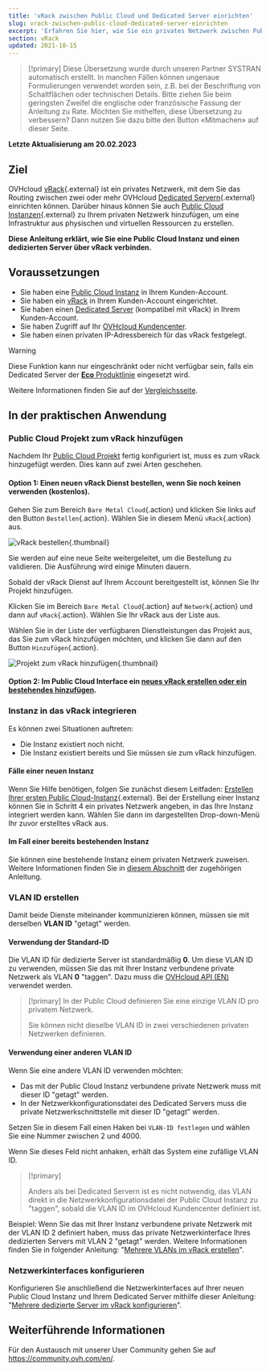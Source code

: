 ```yaml
---
title: 'vRack zwischen Public Cloud und Dedicated Server einrichten'
slug: vrack-zwischen-public-cloud-dedicated-server-einrichten
excerpt: 'Erfahren Sie hier, wie Sie ein privates Netzwerk zwischen Public Cloud Instanzen und Dedicated Servern einrichten'
section: vRack
updated: 2021-10-15
---
```


> [!primary]
> Diese Übersetzung wurde durch unseren Partner SYSTRAN automatisch erstellt. In manchen Fällen können ungenaue Formulierungen verwendet worden sein, z.B. bei der Beschriftung von Schaltflächen oder technischen Details. Bitte ziehen Sie beim geringsten Zweifel die englische oder französische Fassung der Anleitung zu Rate. Möchten Sie mithelfen, diese Übersetzung zu verbessern? Dann nutzen Sie dazu bitte den Button «Mitmachen» auf dieser Seite.
>

**Letzte Aktualisierung am 20.02.2023**

## Ziel

OVHcloud [vRack](https://www.ovh.de/loesungen/vrack/){.external} ist ein privates Netzwerk, mit dem Sie das Routing zwischen zwei oder mehr OVHcloud [Dedicated Servern](https://www.ovh.de/dedicated_server/){.external} einrichten können. Darüber hinaus können Sie auch [Public Cloud Instanzen](https://www.ovh.de/public-cloud/instances/){.external} zu Ihrem privaten Netzwerk hinzufügen, um eine Infrastruktur aus physischen und virtuellen Ressourcen zu erstellen.

**Diese Anleitung erklärt, wie Sie eine Public Cloud Instanz und einen dedizierten Server über vRack verbinden.**

## Voraussetzungen

- Sie haben eine [Public Cloud Instanz](https://docs.ovh.com/de/public-cloud/public-cloud-erste-schritte/#schritt-3-instanz-erstellen) in Ihrem Kunden-Account.
- Sie haben ein [vRack](https://www.ovh.de/loesungen/vrack/) in Ihrem Kunden-Account eingerichtet.
- Sie haben einen [Dedicated Server](https://www.ovhcloud.com/de/bare-metal/) (kompatibel mit vRack) in Ihrem Kunden-Account.
- Sie haben Zugriff auf Ihr [OVHcloud Kundencenter](https://www.ovh.com/auth/?action=gotomanager&from=https://www.ovh.de/&ovhSubsidiary=de).
- Sie haben einen privaten IP-Adressbereich für das vRack festgelegt.

> [!warning]
> Diese Funktion kann nur eingeschränkt oder nicht verfügbar sein, falls ein Dedicated Server der [**Eco** Produktlinie](https://eco.ovhcloud.com/de/about/) eingesetzt wird.
>
> Weitere Informationen finden Sie auf der [Vergleichsseite](https://eco.ovhcloud.com/de/compare/).

## In der praktischen Anwendung

### Public Cloud Projekt zum vRack hinzufügen

Nachdem Ihr [Public Cloud Projekt](https://docs.ovh.com/de/public-cloud/create_a_public_cloud_project/) fertig konfiguriert ist, muss es zum vRack hinzugefügt werden. Dies kann auf zwei Arten geschehen.

#### Option 1: Einen neuen vRack Dienst bestellen, wenn Sie noch keinen verwenden (kostenlos).

Gehen Sie zum Bereich `Bare Metal Cloud`{.action} und klicken Sie links auf den Button `Bestellen`{.action}. Wählen Sie in diesem Menü `vRack`{.action} aus.

![vRack bestellen](images/orderingvrack.png){.thumbnail}

Sie werden auf eine neue Seite weitergeleitet, um die Bestellung zu validieren. Die Ausführung wird einige Minuten dauern.

Sobald der vRack Dienst auf Ihrem Account bereitgestellt ist, können Sie Ihr Projekt hinzufügen.

Klicken Sie im Bereich `Bare Metal Cloud`{.action} auf `Network`{.action} und dann auf `vRack`{.action}. Wählen Sie Ihr vRack aus der Liste aus.

Wählen Sie in der Liste der verfügbaren Dienstleistungen das Projekt aus, das Sie zum vRack hinzufügen möchten, und klicken Sie dann auf den Button `Hinzufügen`{.action}.

![Projekt zum vRack hinzufügen](images/addprojectvrack.png){.thumbnail}

#### Option 2: Im Public Cloud Interface ein [neues vRack erstellen oder ein bestehendes hinzufügen](https://docs.ovh.com/de/public-cloud/public-cloud-vrack/#schritt-1-vrack-aktivieren-und-verwalten).


### Instanz in das vRack integrieren

Es können zwei Situationen auftreten:

- Die Instanz existiert noch nicht.
- Die Instanz existiert bereits und Sie müssen sie zum vRack hinzufügen.

#### Fälle einer neuen Instanz

Wenn Sie Hilfe benötigen, folgen Sie zunächst diesem Leitfaden: [Erstellen Ihrer ersten Public Cloud-Instanz](https://docs.ovh.com/de/public-cloud/public-cloud-erste-schritte/#schritt-3-instanz-erstellen){.external}. Bei der Erstellung einer Instanz können Sie in Schritt 4 ein privates Netzwerk angeben, in das Ihre Instanz integriert werden kann. Wählen Sie dann im dargestellten Drop-down-Menü Ihr zuvor erstelltes vRack aus.

#### Im Fall einer bereits bestehenden Instanz

Sie können eine bestehende Instanz einem privaten Netzwerk zuweisen. Weitere Informationen finden Sie in [diesem Abschnitt](https://docs.ovh.com/de/public-cloud/public-cloud-vrack/#im-fall-einer-bestehenden-instanz_2) der zugehörigen Anleitung.

### VLAN ID erstellen

Damit beide Dienste miteinander kommunizieren können, müssen sie mit derselben **VLAN ID** "getagt" werden. 

#### Verwendung der Standard-ID

Die VLAN ID für dedizierte Server ist standardmäßig **0**. Um diese VLAN ID zu verwenden, müssen Sie das mit Ihrer Instanz verbundene private Netzwerk als VLAN **0** "taggen". Dazu muss die [OVHcloud API (EN)](https://docs.ovh.com/de/publiccloud/network-services/public-cloud-vrack-apiv6/#step-3-creating-a-vlan-in-the-vrack_1) verwendet werden.


> [!primary]
> In der Public Cloud definieren Sie eine einzige VLAN ID pro privatem Netzwerk.
>
> Sie können nicht dieselbe VLAN ID in zwei verschiedenen privaten Netzwerken definieren.

#### Verwendung einer anderen VLAN ID

Wenn Sie eine andere VLAN ID verwenden möchten:

- Das mit der Public Cloud Instanz verbundene private Netzwerk muss mit dieser ID "getagt" werden.
- In der Netzwerkkonfigurationsdatei des Dedicated Servers muss die private Netzwerkschnittstelle mit dieser ID "getagt" werden.

Setzen Sie in diesem Fall einen Haken bei `VLAN-ID festlegen` und wählen Sie eine Nummer zwischen 2 und 4000.

Wenn Sie dieses Feld nicht anhaken, erhält das System eine zufällige VLAN ID.


> [!primary]
> 
> Anders als bei Dedicated Servern ist es nicht notwendig, das VLAN direkt in die Netzwerkkonfigurationsdatei der Public Cloud Instanz zu "taggen", sobald die VLAN ID im OVHcloud Kundencenter definiert ist.
>

Beispiel: Wenn Sie das mit Ihrer Instanz verbundene private Netzwerk mit der VLAN ID 2 definiert haben, muss das private Netzwerkinterface Ihres dedizierten Servers mit VLAN 2 "getagt" werden. Weitere Informationen finden Sie in folgender Anleitung: "[Mehrere VLANs im vRack erstellen](https://docs.ovh.com/de/dedicated/vrack-vlan-erstellen/)".

### Netzwerkinterfaces konfigurieren

Konfigurieren Sie anschließend die Netzwerkinterfaces auf Ihrer neuen Public Cloud Instanz und Ihrem Dedicated Server mithilfe dieser Anleitung: "[Mehrere dedizierte Server im vRack konfigurieren](https://docs.ovh.com/de/dedicated/mehrere-dedizierte-server-im-vrack-konfigurieren/)".

## Weiterführende Informationen

Für den Austausch mit unserer User Community gehen Sie auf <https://community.ovh.com/en/>.
